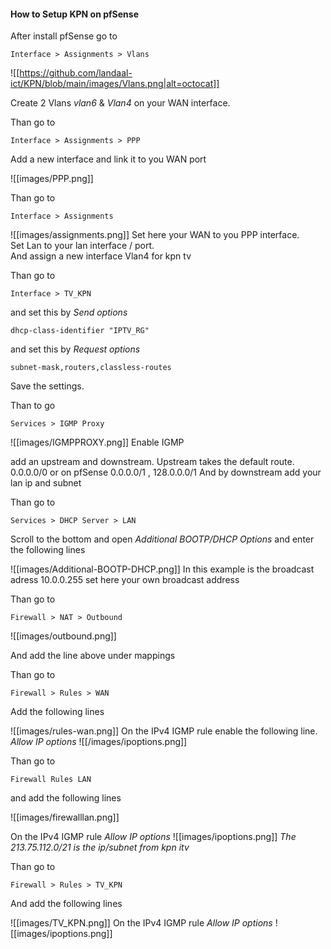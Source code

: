 
#### How to Setup KPN on pfSense

After install pfSense go to

```
Interface > Assignments > Vlans
```

![[https://github.com/landaal-ict/KPN/blob/main/images/Vlans.png|alt=octocat]]

Create 2 Vlans *vlan6* & *Vlan4* on your WAN interface.

Than go to

```
Interface > Assignments > PPP
```

Add a new interface and link it to you WAN port

![[images/PPP.png]]

Than go to 

```
Interface > Assignments 
```

![[images/assignments.png]]
Set here your WAN to you PPP interface.  
Set Lan to your lan interface / port.  
And assign a new interface Vlan4 for kpn tv

Than go to

```
Interface > TV_KPN
```
and set this by _Send options_
```
dhcp-class-identifier "IPTV_RG"
```
and set this by _Request options_
```
subnet-mask,routers,classless-routes
```

Save the settings.

Than to go

```
Services > IGMP Proxy
```

![[images/IGMPPROXY.png]]
Enable IGMP

add an upstream and downstream.
Upstream takes the default route. 0.0.0.0/0 or on pfSense 0.0.0.0/1 , 128.0.0.0/1
And by downstream add your lan ip and subnet

Than go to

```
Services > DHCP Server > LAN
```

Scroll to the bottom and open *Additional BOOTP/DHCP Options*
and enter the following lines

![[images/Additional-BOOTP-DHCP.png]]
In this example is the broadcast adress 10.0.0.255 set here your own broadcast address

Than go to

```
Firewall > NAT > Outbound
```

![[images/outbound.png]]

And add the line above under mappings

Than go to

```
Firewall > Rules > WAN
```

Add the following lines

![[images/rules-wan.png]]
On the IPv4 IGMP rule enable the following line.
_Allow IP options_
![[/images/ipoptions.png]]

Than go to

```
Firewall Rules LAN
```

and add the following lines

![[images/firewalllan.png]]

On the IPv4 IGMP rule _Allow IP options_
![[images/ipoptions.png]]
_The 213.75.112.0/21 is the ip/subnet from kpn itv_

Than go to

```
Firewall > Rules > TV_KPN
```

And add the following lines

![[images/TV_KPN.png]]
On the IPv4 IGMP rule _Allow IP options_
![[images/ipoptions.png]]

